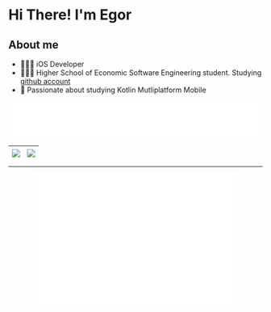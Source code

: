 # Hi There! I'm Egor

## About me
- 🧑🏻‍💻 iOS Developer
- 👨🏻‍🎓 Higher School of Economic Software Engineering student. Studying [github account](https://github.com/zazzazeHSE) 
- 📖 Passionate about studying Kotlin Mutliplatform Mobile

<img src="metrics.plugin.topics.svg"/>

| <a href="https://github.com/zazzaze/zazzaze"><img align="center" src="https://github-readme-stats.vercel.app/api?username=zazzaze&show_icons=true&include_all_commits=true&theme=buefy&hide_border=true" /></a> | <a href="https://github.com/zazzaze/WebKocketus"><img align="center" src="https://github-readme-stats.vercel.app/api/pin/?username=zazzaze&repo=WebKocketus&theme=buefy&hide_border=true"/></a> |
|------------|-------------|
 -----------
<p align="center">
  <img src="metrics.plugin.isocalendar.fullyear.svg" width="80%"/>
</p>
